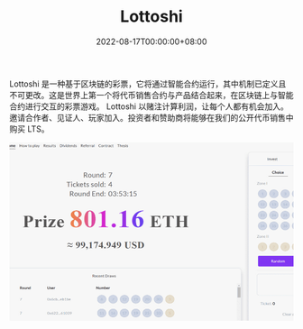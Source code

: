 ﻿---
title: "Lottoshi"
description: "Lottoshi 是一种基于区块链的彩票"
date: 2022-08-17T00:00:00+08:00
lastmod: 2022-08-17T00:00:00+08:00
draft: false
authors: ["boogArno"]
featuredImage: "lottoshi.png"
tags: ["Gambling","Lottoshi"]
categories: ["nfts"]
nfts: ["Gambling"]
blockchain: "ETH"
website: "https://lottoshi.io/"
twitter: "https://twitter.com/Lottoshi1"
discord: ""
telegram: ""
github: ""
youtube: ""
twitch: ""
facebook: ""
instagram: ""
reddit: ""
medium: "https://medium.com/@lottoshi"
steam: ""
gitbook: ""
googleplay: ""
appstore: ""
status: "Live"
weight: 
lightgallery: true
toc: true
pinned: false
recommend: false
recommend1: false
---
Lottoshi 是一种基于区块链的彩票，它将通过智能合约运行，其中机制已定义且不可更改。这是世界上第一个将代币销售合约与产品结合起来，在区块链上与智能合约进行交互的彩票游戏。 Lottoshi 以赌注计算利润，让每个人都有机会加入。邀请合作者、见证人、玩家加入。投资者和赞助商将能够在我们的公开代币销售中购买 LTS。

![lottoshi-dapp-gambling-eth-image1_8d10ec258e10d0ca59847391fce3a519](lottoshi-dapp-gambling-eth-image1_8d10ec258e10d0ca59847391fce3a519.png)